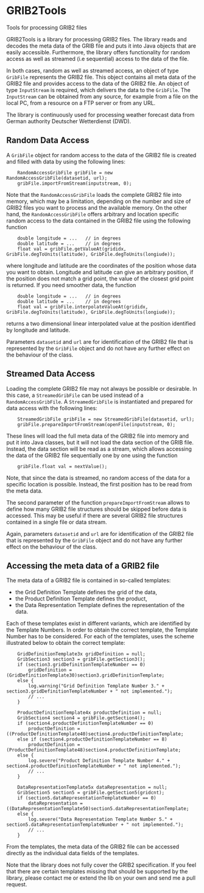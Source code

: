 # GRIB2Tools
Tools for processing GRIB2 files

GRIB2Tools is a library for processing GRIB2 files. The library reads and decodes the meta data of the GRIB file and puts it into Java objects that are easily accessible. Furthermore, the library offers functionality for random access as well as streamed (i.e sequential) access to the data of the file.

In both cases, random as well as streamed access, an object of type `GribFile` represents the GRIB2 file. This object contains all meta data of the GRIB2 file and provides access to the data of the GRIB2 file. An object of type `InputStream` is required, which delivers the data to the `GribFile`. The `InputStream` can be obtained from any source, for example from a file on the local PC, from a resource on a FTP server or from any URL. 

The library is continuously used for processing weather forecast data from German authority Deutscher Wetterdienst (DWD).

Random Data Access
---------------------

A `GribFile` object for random access to the data of the GRIB2 file is created and filled with data by using the following lines: 

```
    RandomAccessGribFile gribFile = new RandomAccessGribFile(datasetid, url);
    gribFile.importFromStream(inputstream, 0);
```

Note that the `RandomAccessGribFile` loads the complete GRIB2 file into memory, which may be a limitation, depending on the number and size of GRIB2 files you want to process and the available memory. On the other hand, the `RandomAccessGribFile` offers arbitrary and location specific random access to the data contained in the GRIB2 file using the following function

```
    double longitude = ...   // in degrees
    double latitude = ...    // in degrees
    float val = gribFile.getValueAt(grididx, GribFile.degToUnits(latitude), GribFile.degToUnits(longiude));
```

where longitude and latitude are the coordinates of the position whose data you want to obtain. Longitude and latitude can give an arbitrary position, if the position does not match a grid point, the value of the closest grid point is returned. If you need smoother data, the function

```
    double longitude = ...   // in degrees
    double latitude = ...    // in degrees
    float val = gribFile.interpolateValueAt(grididx, GribFile.degToUnits(latitude), GribFile.degToUnits(longiude));
```

returns a two dimensional linear interpolated value at the position identified by longitude and latitude.

Parameters `datasetid` and `url` are for identification of the GRIB2 file that is represented by the `GribFile` object and do not have any further effect on the behaviour of the class.

Streamed Data Access
----------------------

Loading the complete GRIB2 file may not always be possible or desirable. In this case, a `StreamedGribFile` can be used instead of a `RandomAccessGribFile`. A `StreamedGribFile` is instantiated and prepared for data access with the following lines:

```
    StreamedGribFile gribFile = new StreamedGribFile(datasetid, url);
    gribFile.prepareImportFromStream(openFile(inputstream, 0);
```

These lines will load the full meta data of the GRIB2 file into memory and put it into Java classes, but it will not load the data section of the GRIB file. Instead, the data section will be read as a stream, which allows accessing the data of the GRIB2 file sequentially one by one using the function

```
    gribFile.float val = nextValue();
```

Note, that since the data is streamed, no random access of the data for a specific location is possible. Instead, the first position has to be read from the meta data.

The second parameter of the function `prepareImportFromStream` allows to define how many GRIB2 file structures should be skipped before data is accessed. This may be useful if there are several GRIB2 file structures contained in a single file or data stream.

Again, parameters `datasetid` and `url` are for identification of the GRIB2 file that is represented by the `GribFile` object and do not have any further effect on the behaviour of the class.

Accessing the meta data of a GRIB2 file
---------------------------------------

The meta data of a GRIB2 file is contained in so-called templates:
<ul>
	<li>the Grid Definition Template defines the grid of the data,</li>
	<li>the Product Definition Template defines the product,</li>
	<li>the Data Representation Template defines the representation of the data.</li>
</ul>
Each of these templates exist in different variants, which are identified by the Template Numbers. In order to obtain the correct template, the Template Number has to be considered. For each of the templates, uses the scheme illustrated below to obtain the correct template:

```
    GridDefinitionTemplate3x gridDefinition = null;
    GribSection3 section3 = gribFile.getSection3();
    if (section3.gridDefinitionTemplateNumber == 0)
        gridDefinition = (GridDefinitionTemplate30)section3.gridDefinitionTemplate;
    else {
        log.warning("Grid Definition Template Number 3." + section3.gridDefinitionTemplateNumber + " not implemented.");
        // ...
    }

    ProductDefinitionTemplate4x productDefinition = null;
    GribSection4 section4 = gribFile.getSection4();
    if (section4.productDefinitionTemplateNumber == 0)
        productDefinition = ((ProductDefinitionTemplate40)section4.productDefinitionTemplate;
    else if (section4.productDefinitionTemplateNumber == 8)
        productDefinition = (ProductDefinitionTemplate48)section4.productDefinitionTemplate;
    else {
        log.severe("Product Definition Template Number 4." + section4.productDefinitionTemplateNumber + " not implemented.");
        // ...
    }

    DataRepresentationTemplate5x dataRepresentation = null;
    GribSection5 section5 = gribFile.getSection5(gridcnt);
    if (section5.dataRepresentationTemplateNumber == 0)
        dataRepresentation = ((DataRepresentationTemplate50)section5.dataRepresentationTemplate;
    else {
        log.severe("Data Representation Template Number 5." + section5.dataRepresentationTemplateNumber + " not implemented.");
        // ...
    }
```

From the templates, the meta data of the GRIB2 file can be accessed directly as the individual data fields of the templates.

Note that the library does not fully cover the GRIB2 specification. If you feel that there are certain templates missing that should be supported by the library, please contact me or extend the lib on your own and send me a pull request.
